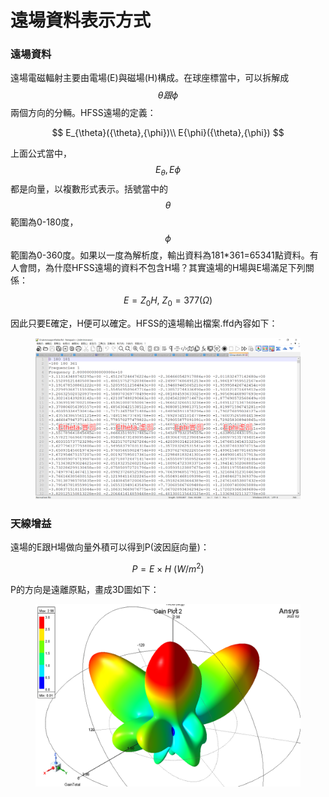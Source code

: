 # 遠場資料表示方式

### 遠場資料

遠場電磁輻射主要由電場(E)與磁場(H)構成。在球座標當中，可以拆解成$${\theta}跟{\phi}$$兩個方向的分輛。HFSS遠場的定義：

$$
E_{\theta}({\theta},{\phi})\\ E{\phi}({\theta},{\phi})
$$

上面公式當中，$$E_{\theta}, E{\phi}$$都是向量，以複數形式表示。括號當中的$${\theta}$$範圍為0-180度，$${\phi}$$範圍為0-360度。如果以一度為解析度，輸出資料為181\*361=65341點資料。有人會問，為什麼HFSS遠場的資料不包含H場？其實遠場的H場與E場滿足下列關係：

$$
E=Z_0H, \  Z_0=377({\Omega})
$$

因此只要E確定，H便可以確定。HFSS的遠場輸出檔案.ffd內容如下：

<figure><img src=".gitbook/assets/image.png" alt=""><figcaption></figcaption></figure>



### 天線增益

遠場的E跟H場做向量外積可以得到P(波因庭向量)：

$$
P=E\times H \ (W/m^2)
$$

P的方向是遠離原點，畫成3D圖如下：

<figure><img src=".gitbook/assets/image (1).png" alt=""><figcaption></figcaption></figure>
